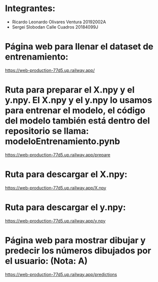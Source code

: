 # Integrantes:
- Ricardo Leonardo Olivares Ventura 20192002A
- Sergei Slobodan Calle Cuadros 20184099J

# Página web para llenar el dataset de entrenamiento:
https://web-production-77d5.up.railway.app/

# Ruta para preparar el X.npy y el y.npy. El X.npy y el y.npy lo usamos para entrenar el modelo, el código del modelo también está dentro del repositorio se llama: modeloEntrenamiento.pynb
https://web-production-77d5.up.railway.app/prepare

# Ruta para descargar el X.npy:
https://web-production-77d5.up.railway.app/X.npy

# Ruta para descargar el y.npy:
https://web-production-77d5.up.railway.app/y.npy

# Página web para mostrar dibujar y predecir los números dibujados por el usuario: (Nota: A)
https://web-production-77d5.up.railway.app/predictions
